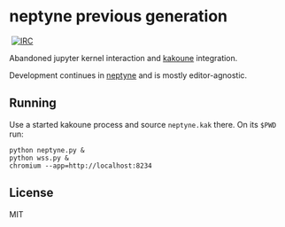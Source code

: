 # neptyne previous generation
​
[![IRC][IRC Badge]][IRC]

Abandoned jupyter kernel interaction and [kakoune](http://kakoune.org) integration.

Development continues in [neptyne](http://github.com/danr/neptyne) and is mostly editor-agnostic.

## Running

Use a started kakoune process and source `neptyne.kak` there. On its `$PWD` run:

```
python neptyne.py &
python wss.py &
chromium --app=http://localhost:8234
```

## License

MIT

[IRC]: https://webchat.freenode.net?channels=kakoune
[IRC Badge]: https://img.shields.io/badge/IRC-%23kakoune-blue.svg
